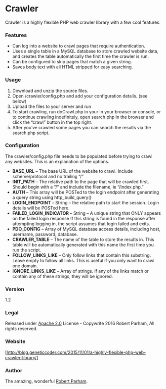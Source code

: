 # Crawler

Crawler is a highly flexible PHP web crawler library with a few cool features.

### Features
 - Can log into a website to crawl pages that require authentication.
 - Uses a single table in a MySQL database to store crawled website data, and creates the table automatically the first time the crawler is run.
 - Can be configured to skip pages that match a given string.
 - Saves body text with all HTML stripped for easy searching.

### Usage
 1) Download and unzip the source files.
 2) Open /crawler/config.php and add your configuration details. (see below)
 3) Upload the files to your server and run
 4) To start crawling, run doCrawl.php in your in your browser or console, or to continue crawling indefinitely, open search.php in the browser and click the “crawl” button in the top right.
 5) After you’ve crawled some pages you can search the results via the search.php script.

### Configuration
The crawler/config.php file needs to be populated before trying to crawl any websites. This is an explanation of the options.
 - **BASE_URL** – The base URL of the website to crawl. Include scheme/protocol and no trailing “/”
 - **INIT_PATH** – The relative path to the page that will be crawled first. Should begin with a “/” and include the filename, ie “/index.php.”
 - **AUTH** – This array will be POSTed to the login endpoint after generating a query string using http_build_query()
 - **LOGIN_ENDPOINT** – String – the relative path to start the session. Login details will be POSTed here.
 - **FAILED_LOGIN_INDICATOR** – String – A unique string that ONLY appears on the failed login response If this string is found in the response after attempting logging in, the script assumes that login failed and exits.
 - **PDO_CONFIG** – Array of MySQL database access details, including host, username, password, database.
 - **CRAWLER_TABLE** – The name of the table to store the results in. This table will be automatically generated with this name the first time you run the script.
 - **FOLLOW_LINKS_LIKE** – Only follow links that contain this substring. Leave empty to follow all links. This is useful if you only want to crawl one domain.
 - **IGNORE_LINKS_LIKE** – Array of strings. If any of the links match or contain any of these strings, they will be ignored.

### Version
1.2

### Legal
Released under [Apache 2.0] License - Copywrite 2016 Robert Parham, All rights reserved.

### Website
[http://blog.geneticcoder.com/2015/11/01/a-highly-flexible-php-web-crawler-library/]

### Author
The amazing, wonderful [Robert Parham].

   [Apache 2.0]: <http://www.apache.org/licenses/LICENSE-2.0>
   [http://blog.geneticcoder.com/2015/11/01/a-highly-flexible-php-web-crawler-library/]: <http://blog.geneticcoder.com/2015/11/01/a-highly-flexible-php-web-crawler-library/>
   [Robert Parham]: <http://geneticcoder.com/>


